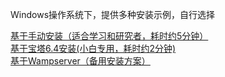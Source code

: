 
Windows操作系统下，提供多种安装示例，自行选择  

[基于手动安装（适合学习和研究者，耗时约5分钟）](./help.php?md=install-windows-pure "官方纯净版安装-Apache2.4 PHP7.4 Mysql5.8 ")  
[基于宝塔6.4安装(小白专用，耗时约2分钟)](./help.php?md=install-windows-bt6.4 "基于宝塔6.4")  
[基于Wampserver（备用安装方案）](./help.php?md=install-windows-wamp "基于Wampserver")  
